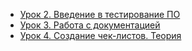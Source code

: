 * [Урок 2. Введение в тестирование ПО](https://youtu.be/J-M9aoQ0axc)
* [Урок 3. Работа с документацией](https://youtu.be/ZcsQeghuZFc)
* [Урок 4. Создание чек-листов. Теория](https://youtu.be/cfFA9W5ot1w)